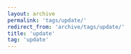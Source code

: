 ```yaml
---
layout: archive
permalink: 'tags/update/'
redirect_from: 'archive/tags/update/'
title: 'update'
tag: 'update'
---
```

